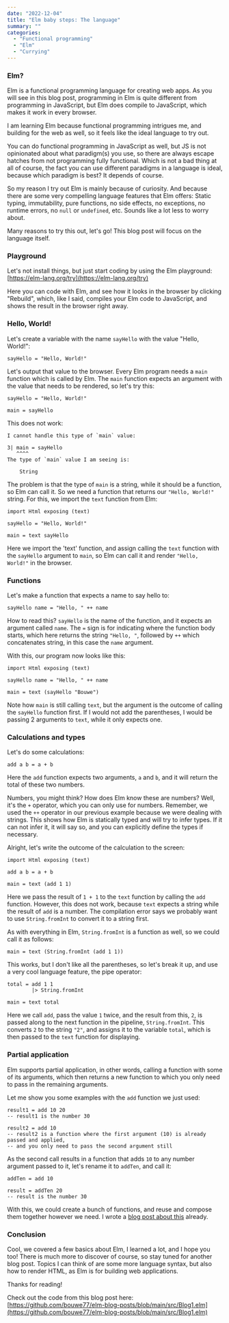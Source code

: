 ```yaml
---
date: "2022-12-04"
title: "Elm baby steps: The language"
summary: ""
categories:
  - "Functional programming"
  - "Elm"
  - "Currying"
---
```


### Elm?

Elm is a functional programming language for creating web apps. As you will see in this blog post, programming in Elm is quite different from programming in JavaScript, but Elm does compile to JavaScript, which makes it work in every browser.

I am learning Elm because functional programming intrigues me, and building for the web as well, so it feels like the ideal language to try out.

You can do functional programming in JavaScript as well, but JS is not opinionated about what paradigm(s) you use, so there are always escape hatches from not programming fully functional. Which is not a bad thing at all of course, the fact you can use different paradigms in a language is ideal, because which paradigm is best? It depends of course.

So my reason I try out Elm is mainly because of curiosity. And because there are some very compelling language features that Elm offers: Static typing, immutability, pure functions, no side effects, no exceptions, no runtime errors, no `null` or `undefined`, etc. Sounds like a lot less to worry about.

Many reasons to try this out, let's go! This blog post will focus on the language itself.

### Playground

Let's not install things, but just start coding by using the Elm playground: [https://elm-lang.org/try](https://elm-lang.org/try)

Here you can code with Elm, and see how it looks in the browser by clicking "Rebuild", which, like I said, compiles your Elm code to JavaScript, and shows the result in the browser right away.

### Hello, World!

Let's create a variable with the name `sayHello` with the value "Hello, World!":

```
sayHello = "Hello, World!"
```

Let's output that value to the browser. Every Elm program needs a `main` function which is called by Elm. The `main` function expects an argument with the value that needs to be rendered, so let's try this:

```
sayHello = "Hello, World!"

main = sayHello
```

This does not work:

```
I cannot handle this type of `main` value:

3| main = sayHello
   ^^^^
The type of `main` value I am seeing is:

    String
```

The problem is that the type of `main` is a string, while it should be a function, so Elm can call it. So we need a function that returns our `"Hello, World!"` string. For this, we import the `text` function from Elm:

```
import Html exposing (text)

sayHello = "Hello, World!"

main = text sayHello
```

Here we import the 'text' function, and assign calling the `text` function with the `sayHello` argument to `main`, so Elm can call it and render `"Hello, World!"` in the browser.

### Functions

Let's make a function that expects a name to say hello to:

```
sayHello name = "Hello, " ++ name
```

How to read this? `sayHello` is the name of the function, and it expects an argument called `name`. The `=` sign is for indicating where the function body starts, which here returns the string `"Hello, "`, followed by `++` which concatenates string, in this case the `name` argument.

With this, our program now looks like this:

```
import Html exposing (text)

sayHello name = "Hello, " ++ name

main = text (sayHello "Bouwe")
```

Note how `main` is still calling `text`, but the argument is the outcome of calling the `sayHello` function first. If I would not add the parentheses, I would be passing 2 arguments to `text`, while it only expects one.

### Calculations and types

Let's do some calculations:

```
add a b = a + b
```

Here the `add` function expects two arguments, `a` and `b`, and it will return the total of these two numbers.

Numbers, you might think? How does Elm know these are numbers? Well, it's the `+` operator, which you can only use for numbers. Remember, we used the `++` operator in our previous example because we were dealing with strings. This shows how Elm is statically typed and will try to infer types. If it can not infer it, it will say so, and you can explicitly define the types if necessary.

Alright, let's write the outcome of the calculation to the screen:

```
import Html exposing (text)

add a b = a + b

main = text (add 1 1)
```

Here we pass the result of `1 + 1` to the `text` function by calling the `add` function. However, this does not work, because `text` expects a string while the result of `add` is a number. The compilation error says we probably want to use `String.fromInt` to convert it to a string first.

As with everything in Elm, `String.fromInt` is a function as well, so we could call it as follows:

```
main = text (String.fromInt (add 1 1))
```

This works, but I don't like all the parentheses, so let's break it up, and use a very cool language feature, the pipe operator:

```
total = add 1 1
        |> String.fromInt

main = text total
```

Here we call `add`, pass the value `1` twice, and the result from this, `2`, is passed along to the next function in the pipeline, `String.fromInt`. This converts `2` to the string `"2"`, and assigns it to the variable `total`, which is then passed to the `text` function for displaying.

### Partial application

Elm supports partial application, in other words, calling a function with some of its arguments, which then returns a new function to which you only need to pass in the remaining arguments.

Let me show you some examples with the `add` function we just used:

```
result1 = add 10 20
-- result1 is the number 30

result2 = add 10
-- result2 is a function where the first argument (10) is already passed and applied,
-- and you only need to pass the second argument still
```

As the second call results in a function that adds `10` to any number argument passed to it, let's rename it to `addTen`, and call it:

```
addTen = add 10

result = addTen 20
-- result is the number 30
```

With this, we could create a bunch of functions, and reuse and compose them together however we need. I wrote a [blog post about this](/composition-with-currying) already.

### Conclusion

Cool, we covered a few basics about Elm, I learned a lot, and I hope you too! There is much more to discover of course, so stay tuned for another blog post. Topics I can think of are some more language syntax, but also how to render HTML, as Elm is for building web applications.

Thanks for reading!

Check out the code from this blog post here: [https://github.com/bouwe77/elm-blog-posts/blob/main/src/Blog1.elm](https://github.com/bouwe77/elm-blog-posts/blob/main/src/Blog1.elm)



